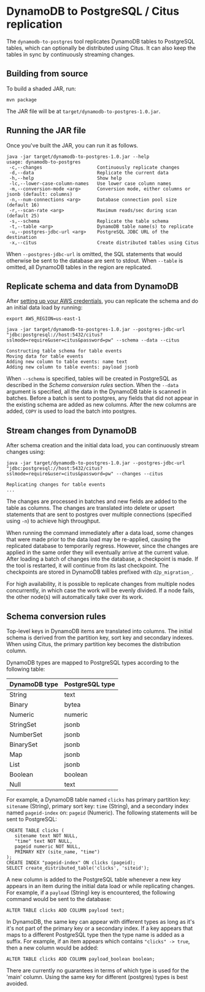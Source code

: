 # DynamoDB to PostgreSQL / Citus replication

The `dynamodb-to-postgres` tool replicates DynamoDB tables to PostgreSQL tables, which can optionally be distributed using Citus. It can also keep the tables in sync by continuously streaming changes.

## Building from source

To build a shaded JAR, run:

```
mvn package
```

The JAR file will be at `target/dynamodb-to-postgres-1.0.jar`.

## Running the JAR file

Once you've built the JAR, you can run it as follows.

```
java -jar target/dynamodb-to-postgres-1.0.jar --help
usage: dynamodb-to-postgres
 -c,--changes                    Continuously replicate changes
 -d,--data                       Replicate the current data
 -h,--help                       Show help
 -lc,--lower-case-column-names   Use lower case column names
 -m,--conversion-mode <arg>      Conversion mode, either columns or jsonb (default: columns)
 -n,--num-connections <arg>      Database connection pool size (default 16)
 -r,--scan-rate <arg>            Maximum reads/sec during scan (default 25)
 -s,--schema                     Replicate the table schema
 -t,--table <arg>                DynamoDB table name(s) to replicate
 -u,--postgres-jdbc-url <arg>    PostgreSQL JDBC URL of the destination
 -x,--citus                      Create distributed tables using Citus
```

When `--postgres-jdbc-url` is omitted, the SQL statements that would otherwise be sent to the database are sent to stdout. When `--table` is omitted, all DynamoDB tables in the region are replicated.

## Replicate schema and data from DynamoDB

After [setting up your AWS credentials](http://docs.aws.amazon.com/sdk-for-java/v1/developer-guide/credentials.html#credentials-default), you can replicate the schema and do an initial data load by running:

```
export AWS_REGION=us-east-1

java -jar target/dynamodb-to-postgres-1.0.jar --postgres-jdbc-url "jdbc:postgresql://host:5432/citus?sslmode=require&user=citus&password=pw" --schema --data --citus

Constructing table schema for table events
Moving data for table events
Adding new column to table events: name text
Adding new column to table events: payload jsonb
```

When `--schema` is specified, tables will be created in PostgreSQL as described in the *Schema conversion rules* section. When the `--data` argument is specified, all the data in the DynamoDB table is scanned in batches. Before a batch is sent to postgres, any fields that did not appear in the existing schema are added as new columns. After the new columns are added, `COPY` is used to load the batch into postgres.

## Stream changes from DynamoDB

After schema creation and the initial data load, you can continuously stream changes using:

```
java -jar target/dynamodb-to-postgres-1.0.jar --postgres-jdbc-url "jdbc:postgresql://host:5432/citus?sslmode=require&user=citus&password=pw" --changes --citus

Replicating changes for table events
...
```

The changes are processed in batches and new fields are added to the table as columns. The changes are translated into delete  or upsert statements that are sent to postgres over multiple  connections (specified using `-n`) to achieve high throughput.

When running the command immediately after a data load, some changes that were made prior to the data load may be re-applied, causing the replicated database to temporarily regress. However, since the changes are applied in the same order they will eventually arrive at the current value. After loading a batch of changes into the database, a checkpoint is made. If the tool is restarted, it will continue from its last checkpoint. The checkpoints are stored in DynamoDB tables prefixed with `d2p_migration_`. 

For high availability, it is possible to replicate changes from multiple nodes concurrently, in which case the work will be evenly divided. If a node fails, the other node(s) will automatically take over its work.

## Schema conversion rules

Top-level keys in DynamoDB items are translated into columns. The initial schema is derived from the partition key, sort key and secondary indexes. When using Citus, the primary partition key becomes the distribution column.

DynamoDB types are mapped to PostgreSQL types according to the following table:

| DynamoDB type | PostgreSQL type |
| ------------- | --------------- |
| String        | text            |
| Binary        | bytea           |
| Numeric       | numeric         |
| StringSet     | jsonb           |
| NumberSet     | jsonb           |
| BinarySet     | jsonb           |
| Map           | jsonb           |
| List          | jsonb           |
| Boolean       | boolean         |
| Null          | text            |

For example, a DynamoDB table named `clicks` has primary partition key: `sitename` (String), primary sort key: `time` (String), and a secondary index named `pageid-index` on: `pageid` (Numeric). The following statements will be sent to PostgreSQL:

```
CREATE TABLE clicks (
   sitename text NOT NULL,
   "time" text NOT NULL,
   pageid numeric NOT NULL,
   PRIMARY KEY (site_name, "time")
);
CREATE INDEX "pageid-index" ON clicks (pageid);
SELECT create_distributed_table('clicks', 'siteid');
```

A new column is added to the PostgreSQL table whenever a new key appears in an item during the initial data load or while replicating changes. For example, if a `payload` (String) key is encountered, the following command would be sent to the database:

```
ALTER TABLE clicks ADD COLUMN payload text;
```

In DynamoDB, the same key can appear with different types as long as it's it's not part of the primary key or a secondary index. If a key appears that maps to a different PostgreSQL type then the type name is added as a suffix. For example, if an item appears which contains `"clicks" -> true`, then a new column would be added:

```
ALTER TABLE clicks ADD COLUMN payload_boolean boolean;
```

There are currently no guarantees in terms of which type is used for the 'main' column. Using the same key for different (postgres) types is best avoided.
